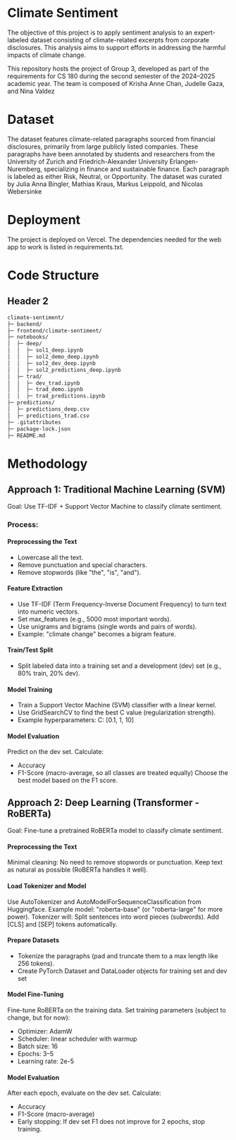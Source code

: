 # Climate Sentiment
The objective of this project is to apply sentiment analysis to an expert-labeled dataset consisting of climate-related excerpts from corporate disclosures. This analysis aims to support efforts in addressing the harmful impacts of climate change.

This repository hosts the project of Group 3, developed as part of the requirements for CS 180 during the second semester of the 2024–2025 academic year. The team is composed of Krisha Anne Chan, Judelle Gaza, and Nina Valdez
# Dataset
The dataset features climate-related paragraphs sourced from financial disclosures, primarily from large publicly listed companies. These paragraphs have been annotated by students and researchers from the University of Zurich and Friedrich-Alexander University Erlangen-Nuremberg, specializing in finance and sustainable finance. Each paragraph is labeled as either Risk, Neutral, or Opportunity. The dataset was curated by Julia Anna Bingler, Mathias Kraus, Markus Leippold, and Nicolas Webersinke

# Deployment
The project is deployed on Vercel. The dependencies needed for the web app to work is listed in requirements.txt.
# Code Structure
## Header 2
```bash
climate-sentiment/
├─ backend/
├─ frontend/climate-sentiment/
├─ notebooks/
│  ├─ deep/
│  │  ├─ sol1_deep.ipynb
│  │  ├─ sol2_demo_deep.ipynb
│  │  ├─ sol2_dev_deep.ipynb
│  │  ├─ sol2_predictions_deep.ipynb
│  ├─ trad/
│  │  ├─ dev_trad.ipynb
│  │  ├─ trad_demo.ipynb
│  │  ├─ trad_predictions.ipynb
├─ predictions/
│  ├─ predictions_deep.csv
│  ├─ predictions_trad.csv
├─ .gitattributes
├─ package-lock.json
├─ README.md
```
# Methodology
## Approach 1: Traditional Machine Learning (SVM)
Goal: Use TF-IDF + Support Vector Machine to classify climate sentiment.

### Process:
#### Preprocessing the Text
- Lowercase all the text.
- Remove punctuation and special characters.
- Remove stopwords (like "the", "is", "and").

#### Feature Extraction
- Use TF-IDF (Term Frequency-Inverse Document Frequency) to turn text into numeric vectors.
- Set max_features (e.g., 5000 most important words).
- Use unigrams and bigrams (single words and pairs of words).
- Example: "climate change" becomes a bigram feature.

#### Train/Test Split
- Split labeled data into a training set and a development (dev) set (e.g., 80% train, 20% dev).

#### Model Training
- Train a Support Vector Machine (SVM) classifier with a linear kernel.
- Use GridSearchCV to find the best C value (regularization strength).
- Example hyperparameters: C: [0.1, 1, 10]

#### Model Evaluation
Predict on the dev set.
Calculate:
- Accuracy
- F1-Score (macro-average, so all classes are treated equally)
Choose the best model based on the F1 score.





## Approach 2: Deep Learning (Transformer - RoBERTa)
Goal: Fine-tune a pretrained RoBERTa model to classify climate sentiment.

#### Preprocessing the Text
Minimal cleaning: No need to remove stopwords or punctuation.
Keep text as natural as possible (RoBERTa handles it well).

#### Load Tokenizer and Model
Use AutoTokenizer and AutoModelForSequenceClassification from Huggingface.
Example model: "roberta-base" (or "roberta-large" for more power).
Tokenizer will:
Split sentences into word pieces (subwords).
Add [CLS] and [SEP] tokens automatically.


#### Prepare Datasets
- Tokenize the paragraphs (pad and truncate them to a max length like 256 tokens).
- Create PyTorch Dataset and DataLoader objects for training set and dev set


#### Model Fine-Tuning
Fine-tune RoBERTa on the training data.
Set training parameters (subject to change, but for now):
- Optimizer: AdamW
- Scheduler: linear scheduler with warmup
- Batch size: 16
- Epochs: 3–5
- Learning rate: 2e-5


#### Model Evaluation
After each epoch, evaluate on the dev set.
Calculate:
- Accuracy
- F1-Score (macro-average)
- Early stopping: If dev set F1 does not improve for 2 epochs, stop training.
